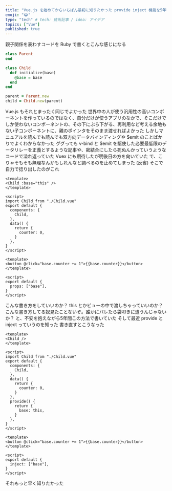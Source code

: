 ```yaml
---
title: "Vue.js を始めてからいちばん最初に知りたかった provide inject 機能を5年後に知った"
emoji: "😂"
type: "tech" # tech: 技術記事 / idea: アイデア
topics: ["Vue"]
published: true
---
```


親子関係を表わすコードを Ruby で書くとこんな感じになる

```ruby
class Parent
end

class Child
  def initialize(base)
    @base = base
  end
end

parent = Parent.new
child = Child.new(parent)
```

Vue.js もそれとまったく同じでよかった
世界中の人が使う汎用性の高いコンポーネントを作っているのではなく、自分だけが使うアプリのなかで、そこだけでしか使わないコンポーネントの、その下にぶら下がる、再利用など考える余地もない子コンポーネントに、親のポインタをそのまま渡せればよかった
しかしマニュアルを読んでも読んでも双方向データバインディングや $emit のことばかりでよくわからなかった
ググっても v-bind と $emit を駆使した必要最低限のデータリレーを正義とするような記事や、密結合にしたら死ぬんかっていうようなコードで溢れ返っていた
Vuex にも期待したが明後日の方を向いていた
で、こりゃそもそも無理なんかもしれんなと調べるのを止めてしまった (反省)
そこで自力で捻り出したのがこれ

```vue:Parent.vue
<template>
<Child :base="this" />
</template>

<script>
import Child from "./Child.vue"
export default {
  components: {
    Child,
  },
  data() {
    return {
      counter: 0,
    }
  },
}
</script>
```

```vue:Child.vue
<template>
<button @click="base.counter += 1">{{base.counter}}</button>
</template>

<script>
export default {
  props: ["base"],
}
</script>
```

こんな書き方をしていいのか？ this とかビューの中で渡しちゃっていいのか？ こんな書き方してる奴見たことないぞ。誰かにバレたら袋叩きに遭うんじゃないか？ と、不安を抱えながら5年間この方法で書いていた
そして最近 provide と inject っていうのを知った
書き直すとこうなった

```vue:Parent.vue
<template>
<Child />
</template>

<script>
import Child from "./Child.vue"
export default {
  components: {
    Child,
  },
  data() {
    return {
      counter: 0,
    }
  },
  provide() {
    return {
      base: this,
    }
  },
}
</script>
```

```vue:Child.vue
<template>
<button @click="base.counter += 1">{{base.counter}}</button>
</template>

<script>
export default {
  inject: ["base"],
}
</script>
```

それもっと早く知りたかった

